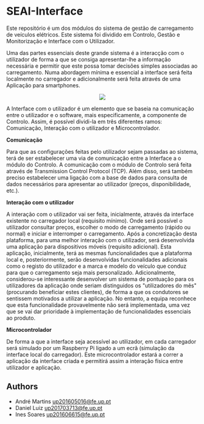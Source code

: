 # SEAI-Interface

Este repositório é um dos módulos do sistema de gestão de carregamento de veículos elétricos. Este sistema foi dividido em Controlo, Gestão e Monitorização e Interface com o Utilizador.

Uma das partes essenciais deste grande sistema é a interacção com o utilizador de forma a que se consiga apresentar-lhe a informação necessária e permitir que este possa tomar decisões simples associadas ao carregamento. Numa abordagem mínima e essencial a interface será feita localmente no carregador e adicionalmente será feita através de uma Aplicação para smartphones.

<p align="center">
  <img src="https://github.com/up201606615/SEAI-Interface/blob/main/Design/SBS-Interface.png">
</p>

A Interface com o utilizador é um elemento que se baseia na comunicação entre o utilizador e o software, mais especificamente, a componente de Controlo. Assim, é possível dividi-la em três diferentes ramos: Comunicação, Interação com o utilizador e Microcontrolador.

**Comunicação**

Para que as configurações feitas pelo utilizador sejam passadas ao sistema, terá de ser estabelecer uma via de comunicação entre a Interface a o módulo do Controlo. A comunicação com o módulo de Controlo será feita através de Transmission Control Protocol (TCP). Além disso, será também preciso estabelecer uma ligação com a base de dados para consulta de dados necessários para apresentar ao utilizador (preços, disponibilidade, etc.).

**Interação com o utilizador**

A interação com o utilizador vai ser feita, inicialmente, através da interface existente no carregador local (requisito mínimo). Onde será possível o utilizador consultar preços, escolher o modo de carregamento (rápido ou normal) e iniciar e interromper o carregamento. Após a concretização desta plataforma, para uma melhor interação com o utilizador, será desenvolvida uma aplicação para dispositivos móveis (requisito adicional). Esta aplicação, inicialmente, terá as mesmas funcionalidades que a plataforma local e, posteriormente, serão desenvolvidas funcionalidades adicionais como o registo do utilizador e a marca e modelo do veículo que conduz para que o carregamento seja mais personalizado. Adicionalmente, considerou-se interessante desenvolver um sistema de pontuação para os utilizadores da aplicação onde seriam distinguidos os "utilizadores do mês" (procurando beneficiar estes clientes), de forma a que os condutores se sentissem motivados a utilizar a aplicação. No entanto, a equipa reconhece que esta funcionalidade provavelmente não será implementada, uma vez que se vai dar prioridade à implementação de funcionalidades essenciais ao produto.

**Microcontrolador**

De forma a que a interface seja acessível ao utilizador, em cada carregador será simulado por um Raspberry Pi ligado a um ecrã (simulação da interface local do carregador). Este microcontrolador estará a correr a aplicação da interface criada e permitirá assim a interação física entre utilizador e aplicação.

## Authors
* André Martins up201605016@fe.up.pt
* Daniel Luiz up201703713@fe.up.pt
* Ines Soares up201606615@fe.up.pt
